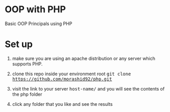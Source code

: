 # OOP with PHP
Basic OOP Principals using PHP

# Set up
1.  make sure you are using an apache distribution or any server which supports PHP.

2.  clone this repo inside your environment root <tt>git clone https://github.com/morashid92/php.git</tt>

3.  visit the link to your server <tt>host-name/</tt> and you will see the contents of the php folder

4.  click any folder that you like and see the results
